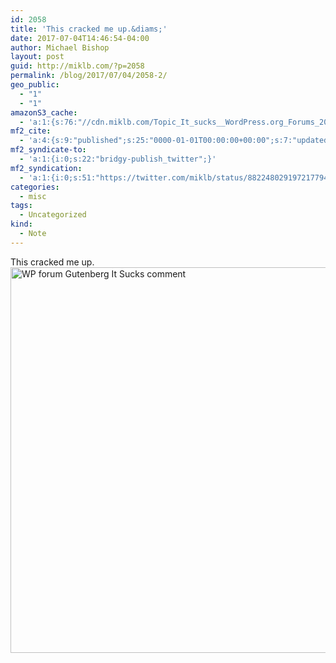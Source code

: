 ```yaml
---
id: 2058
title: 'This cracked me up.&diams;'
date: 2017-07-04T14:46:54-04:00
author: Michael Bishop
layout: post
guid: http://miklb.com/?p=2058
permalink: /blog/2017/07/04/2058-2/
geo_public:
  - "1"
  - "1"
amazonS3_cache:
  - 'a:1:{s:76:"//cdn.miklb.com/Topic_It_sucks__WordPress.org_Forums_2017-07-04_10-37-14.png";a:1:{s:9:"timestamp";i:1499179614;}}'
mf2_cite:
  - 'a:4:{s:9:"published";s:25:"0000-01-01T00:00:00+00:00";s:7:"updated";s:25:"0000-01-01T00:00:00+00:00";s:8:"category";a:1:{i:0;s:0:"";}s:6:"author";a:0:{}}'
mf2_syndicate-to:
  - 'a:1:{i:0;s:22:"bridgy-publish_twitter";}'
mf2_syndication:
  - 'a:1:{i:0;s:51:"https://twitter.com/miklb/status/882248029197217794";}'
categories:
  - misc
tags:
  - Uncategorized
kind:
  - Note
---
```

This cracked me up. 
<img src="https://cdn.miklb.com/Topic_It_sucks__WordPress.org_Forums_2017-07-04_10-37-14.png" width="525" height="617" alt="WP forum Gutenberg It Sucks comment" class="u-photo alignnone size-large" />